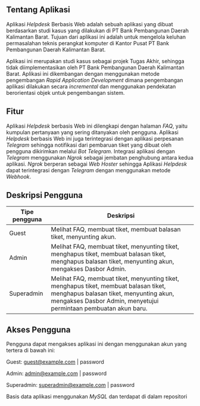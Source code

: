 ## Tentang Aplikasi

Aplikasi <i>Helpdesk</i> Berbasis Web adalah sebuah aplikasi yang dibuat berdasarkan studi kasus yang dilakukan di PT Bank Pembangunan Daerah Kalimantan Barat. Tujuan dari aplikasi ini adalah untuk mengelola keluhan permasalahan teknis perangkat komputer di Kantor Pusat PT Bank Pembangunan Daerah Kalimantan Barat.

Aplikasi ini merupakan studi kasus sebagai projek Tugas Akhir, sehingga tidak diimplementasikan oleh PT Bank Pembangunan Daerah Kalimantan Barat. Aplikasi ini dikembangan dengan menggunakan metode pengembangan <i>Rapid Application Development</i> dimana pengembangan aplikasi dilakukan secara <i>incremental</i> dan menggunakan pendekatan berorientasi objek untuk pengembangan sistem.


## Fitur

Aplikasi <i>Helpdesk</i> berbasis Web ini dilengkapi dengan halaman <i>FAQ</i>, yaitu kumpulan pertanyaan yang sering ditanyakan oleh pengguna. Aplikasi <i>Helpdesk</i> berbasis Web ini juga terintegrasi dengan aplikasi perpesanan <i>Telegram</i> sehingga notifikasi dari pembaruan tiket yang dibuat oleh pengguna dikirimkan melalui <i>Bot Telegram</i>. Integrasi aplikasi dengan <i>Telegram</i> menggunakan <i>Ngrok</i> sebagai jembatan penghubung antara kedua aplikasi. <i>Ngrok</i> berperan sebagai <i>Web Hoster</i> sehingga Aplikasi <i>Helpdesk</i> dapat terintegrasi dengan <i>Telegram</i> dengan menggunakan metode <i>Webhook</i>.


## Deskripsi Pengguna

<table>
<thead>
<tr>
<th>Tipe pengguna</th>
<th>Deskripsi</th>
</tr>
</thead>
<tbody>
<tr>
<td>Guest</td>
<td>Melihat FAQ, membuat tiket, membuat balasan tiket, menyunting akun.</td>
</tr>
<tr>
<td>Admin</td>
<td>Melihat FAQ, membuat tiket, menyunting tiket, menghapus tiket, membuat balasan tiket, menghapus balasan tiket, menyunting akun, mengakses Dasbor Admin.</td>
</tr>
<tr>
<td>Superadmin</td>
<td>Melihat FAQ, membuat tiket, menyunting tiket, menghapus tiket, membuat balasan tiket, menghapus balasan tiket, menyunting akun, mengakses Dasbor Admin, menyetujui permintaan pembuatan akun baru.</td>
</tr>
</tbody>
</table>


## Akses Pengguna

Pengguna dapat mengakses aplikasi ini dengan menggunakan akun yang tertera di bawah ini:

Guest:
guest@example.com | password

Admin:
admin@example.com | password

Superadmin:
superadmin@example.com | password

Basis data aplikasi menggunakan <i>MySQL</i> dan terdapat di dalam repositori
